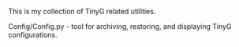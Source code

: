This is my collection of TinyG related utilities.

Config/Config.py - tool for archiving, restoring, and displaying TinyG configurations.
